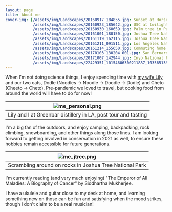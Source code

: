 ```yaml
---
layout: page
title: About me
cover-img: [/assets/img/Landscapes/20160917_184855.jpg: Sunset at Horse Flats Campground - Los Angeles National Forest 2016,
            /assets/img/Landscapes/20160923_185642.jpg: USC at twilight 2016,
            /assets/img/Landscapes/20160930_160659.jpg: Palm tree in Palms LA 2018,
            /assets/img/Landscapes/20161001_180150.jpg: Joshua Tree National Park 2017,
            /assets/img/Landscapes/20161119_162115.jpg: Joshua Tree National Park 2017,
            /assets/img/Landscapes/20161211_091511.jpg: Los Angeles National Forest 2017,
            /assets/img/Landscapes/20161214_155650.jpg: Commuting home in Los Angeles 2018,
            /assets/img/Landscapes/20170103_130204_001.jpg: San Bernardino mountains from a plane 2018,
            /assets/img/Landscapes/20171007_142944.jpg: Inyo National Forest 2017,
            /assets/img/Landscapes/22429351_10154606300211887_1035651355_o.jpg: Inyo National Forest 2017]
---
```


When I'm not doing science things, I enjoy spending time with
[my wife Lily](https://www.linkedin.com/in/lilydecato) and our two cats,
Dodle (Noodles -> Noodle -> Doodle -> Dodle) and Cheto (Cheeto -> Cheto).
Pre-pandemic we loved to travel, but cooking food from around the world will
have to do for now!

| ![me_personal.png](../assets/img/me_personal.png) |
|:--:|
|Lily and I at Greenbar distillery in LA, post tour and tasting|

I'm a big fan of the outdoors, and enjoy camping, backpacking, rock climbing,
snowboarding, and other things along those lines. I am looking forward to
getting involved in conservation in 2021 as well, to ensure these hobbies
remain accessible for future generations.

| ![me_jtree.png](../assets/img/me_jtree.png) |
|:--:|
|Scrambling around on rocks in Joshua Tree National Park|

I'm currently reading (and very much enjoying) "The Emperor of All Maladies: A
Biography of Cancer" by Siddhartha Mukherjee.

I have a ukulele and guitar close to my desk at home, and learning something new
on those can be fun and satisfying when the mood strikes, though I don't claim
to be a real musician!
